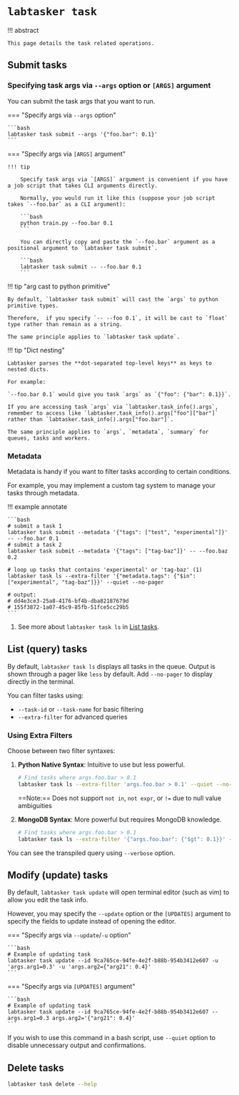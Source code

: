 # `labtasker task`

!!! abstract

    This page details the task related operations.

## Submit tasks

### Specifying task args via `--args` option or `[ARGS]` argument

You can submit the task args that you want to run.

=== "Specify args via `--args` option"

    ```bash
    labtasker task submit --args '{"foo.bar": 0.1}'
    ```

=== "Specify args via `[ARGS]` argument"

    !!! tip

        Specify task args via `[ARGS]` argument is convenient if you have a job script that takes CLI arguments directly.

        Normally, you would run it like this (suppose your job script takes `--foo.bar` as a CLI argument):

        ```bash
        python train.py --foo.bar 0.1
        ```

        You can directly copy and paste the `--foo.bar` argument as a positional argument to `labtasker task submit`.

        ```bash
        labtasker task submit -- --foo.bar 0.1
        ```

!!! tip "arg cast to python primitive"

    By default, `labtasker task submit` will cast the `args` to python primitive types.

    Therefore,  if you specify `-- --foo 0.1`, it will be cast to `float` type rather than remain as a string.

    The same principle applies to `labtasker task update`.

!!! tip "Dict nesting"

    Labtasker parses the **dot-separated top-level keys** as keys to nested dicts.

    For example:

    `--foo.bar 0.1` would give you task `args` as `{"foo": {"bar": 0.1}}`.

    If you are accessing task `args` via `labtasker.task_info().args`,
    remember to access like `labtasker.task_info().args["foo"]["bar"]` rather than `labtasker.task_info().args["foo.bar"]`.

    The same principle applies to `args`, `metadata`, `summary` for queues, tasks and workers.

### Metadata

Metadata is handy if you want to filter tasks according to certain conditions.

For example, you may implement a custom tag system to manage your tasks through metadata.

!!! example annotate

    ```bash
    # submit a task 1
    labtasker task submit --metadata '{"tags": ["test", "experimental"]}' -- --foo.bar 0.1
    # submit a task 2
    labtasker task submit --metadata '{"tags": ["tag-baz"]}' -- --foo.baz 0.2

    # loop up tasks that contains 'experimental' or 'tag-baz' (1)
    labtasker task ls --extra-filter '{"metadata.tags": {"$in": ["experimental", "tag-baz"]}}' --quiet --no-pager

    # output:
    # dd4e3ce3-25a8-4176-bf4b-dba82187679d
    # 155f3872-1a07-45c9-85fb-51fce5cc29b5
    ```

1. See more about `labtasker task ls` in [List tasks](#list-query-tasks).

## List (query) tasks

By default, `labtasker task ls` displays all tasks in the queue. Output is shown through a pager like `less` by default. Add `--no-pager` to display directly in the terminal.

You can filter tasks using:

- `--task-id` or `--task-name` for basic filtering
- `--extra-filter` for advanced queries

### Using Extra Filters

Choose between two filter syntaxes:

1. **Python Native Syntax**: Intuitive to use but less powerful.
   ```bash
   # Find tasks where args.foo.bar > 0.1
   labtasker task ls --extra-filter 'args.foo.bar > 0.1' --quiet --no-pager
   ```
   ==Note:== Does not support `not in`, `not expr`, or `!=` due to null value ambiguities

2. **MongoDB Syntax**: More powerful but requires MongoDB knowledge.
   ```bash
   # Find tasks where args.foo.bar > 0.1
   labtasker task ls --extra-filter '{"args.foo.bar": {"$gt": 0.1}}' --quiet --no-pager
   ```

You can see the transpiled query using `--verbose` option.

## Modify (update) tasks

By default, `labtasker task update` will open terminal editor (such as vim) to allow you edit the task info.

However, you may specify the `--update` option or the `[UPDATES]` argument to specify the fields to update instead of
opening the editor.

=== "Specify args via `--update`/`-u` option"

    ```bash
    # Example of updating task
    labtasker task update --id 9ca765ce-94fe-4e2f-b88b-954b3412e607 -u 'args.arg1=0.3' -u 'args.arg2={"arg21": 0.4}'
    ```

=== "Specify args via `[UPDATES]` argument"

    ```bash
    # Example of updating task
    labtasker task update --id 9ca765ce-94fe-4e2f-b88b-954b3412e607 -- args.arg1=0.3 args.arg2='{"arg21": 0.4}'
    ```

If you wish to use this command in a bash script, use `--quiet` option to disable unnecessary output and confirmations.

## Delete tasks

```bash
labtasker task delete --help
```

